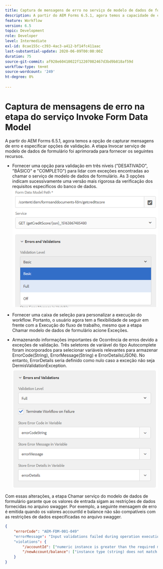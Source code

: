 ```yaml
---
title: Captura de mensagens de erro no serviço de modelo de dados de formulário como etapa no fluxo de trabalho
description: A partir do AEM Forms 6.5.1, agora temos a capacidade de capturar mensagens de erro geradas ao usar o serviço de modelo de dados de formulário de invocação como uma etapa no fluxo de trabalho de AEM. Fluxo de trabalho.
feature: Workflow
version: 6.5
topic: Development
role: Developer
level: Intermediate
exl-id: 8cae155c-c393-4ac3-a412-bf14fc411aac
last-substantial-update: 2020-06-09T00:00:00Z
duration: 75
source-git-commit: af928e60410022f12207082467d3bd9b818af59d
workflow-type: tm+mt
source-wordcount: '249'
ht-degree: 0%

---
```


# Captura de mensagens de erro na etapa do serviço Invoke Form Data Model

A partir do AEM Forms 6.5.1, agora temos a opção de capturar mensagens de erro e especificar opções de validação. A etapa Invocar serviço de modelo de dados de formulário foi aprimorada para fornecer os seguintes recursos.

* Fornecer uma opção para validação em três níveis (&quot;DESATIVADO&quot;, &quot;BÁSICO&quot; e &quot;COMPLETO&quot;) para lidar com exceções encontradas ao chamar o serviço de modelo de dados de formulário. As 3 opções indicam sucessivamente uma versão mais rigorosa da verificação dos requisitos específicos do banco de dados.
  ![níveis de validação](assets/validation-level.PNG)

* Fornecer uma caixa de seleção para personalizar a execução do workflow. Portanto, o usuário agora tem a flexibilidade de seguir em frente com a Execução do fluxo de trabalho, mesmo que a etapa Chamar modelo de dados de formulário acione Exceções.

* Armazenando informações importantes de Ocorrência de erros devido a exceções de validação. Três seletores de variável do tipo Autocomplete foram incorporados para selecionar variáveis relevantes para armazenar ErrorCode(String), ErrorMessage(String) e ErrorDetails(JSON). No entanto, ErrorDetails seria definido como nulo caso a exceção não seja DermisValidationException.
  ![captura de mensagens de erro](assets/fdm-error-details.PNG)

Com essas alterações, a etapa Chamar serviço do modelo de dados de formulário garante que os valores de entrada sigam as restrições de dados fornecidas no arquivo swagger. Por exemplo, a seguinte mensagem de erro é emitida quando os valores accountId e balance não são compatíveis com as restrições de dados especificadas no arquivo swagger.

```json
{
    "errorCode": "AEM-FDM-001-049"
    "errorMessage": "Input validations failed during operation execution"
    "violations": {
        "/accountId": ["numeric instance is greater than the required maximum (maximum: 20, found: 97)"],
        "/newAccount/balance": ["instance type (string) does not match any allowed primitive type (allowed: [\"integer\",\"number\"])"]
    }   
}
```

